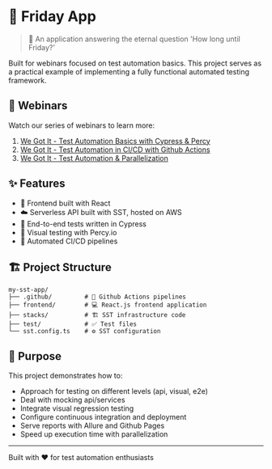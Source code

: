 # 🎯 Friday App

> 📅 An application answering the eternal question 'How long until Friday?'

Built for webinars focused on test automation basics. This project serves as a practical example of implementing a fully functional automated testing framework.

## 🎥 Webinars

Watch our series of webinars to learn more:
1. [We Got It - Test Automation Basics with Cypress & Percy](https://www.youtube.com/watch?v=Lq2PxJUfiGI)
2. [We Got It - Test Automation in CI/CD with Github Actions](https://www.youtube.com/watch?v=sFnd6N8s3nA)
3. [We Got It - Test Automation  & Parallelization](https://www.youtube.com/watch?v=dQi34F5EDXw&)


## ✨ Features

- 🎨 Frontend built with React
- ☁️ Serverless API built with SST, hosted on AWS
- 🧪 End-to-end tests written in Cypress
- 👀 Visual testing with Percy.io
- 🚀 Automated CI/CD pipelines

## 🏗️ Project Structure

```
my-sst-app/
├── .github/         # 🔄 Github Actions pipelines
├── frontend/        # 💻 React.js frontend application
├── stacks/          # 🏗️ SST infrastructure code
├── test/            # ✅ Test files
└── sst.config.ts    # ⚙️ SST configuration
```

## 🎯 Purpose

This project demonstrates how to:
- Approach for testing on different levels (api, visual, e2e)
- Deal with mocking api/services
- Integrate visual regression testing
- Configure continuous integration and deployment
- Serve reports with Allure and Github Pages
- Speed up execution time with parallelization

---
Built with ❤️ for test automation enthusiasts